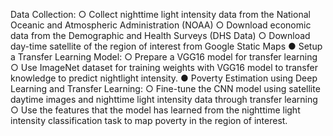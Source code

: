 Data Collection:
  ○ Collect nighttime light intensity data from the National Oceanic and
    Atmospheric Administration (NOAA)
  ○ Download economic data from the Demographic and Health Surveys
    (DHS Data)
  ○ Download day-time satellite of the region of interest from Google
    Static Maps
● Setup a Transfer Learning Model:
  ○ Prepare a VGG16 model for transfer learning
  ○ Use ImageNet dataset for training weights with VGG16 model to
    transfer knowledge to predict nightlight intensity.
● Poverty Estimation using Deep Learning and Transfer Learning:
  ○ Fine-tune the CNN model using satellite daytime images and
    nighttime light intensity data through transfer learning
  ○ Use the features that the model has learned from the nighttime light
    intensity classification task to map poverty in the region of interest.
